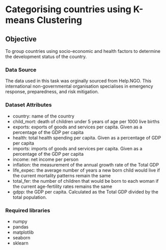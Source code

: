 # Categorising countries using K-means Clustering

## Objective  
To group countries using socio-economic and health factors to determine the development status of the country.

### Data Source

The data used in this task was orginally sourced from Help.NGO. This international non-governmental organisation specialises in emergency response, preparedness, and risk mitigation.  
### Dataset Attributes
- country: name of the country
- child_mort: death of children under 5 years of age per 1000 live births
- exports: exports of goods and services per capita. Given as a percentage of the GDP per capita
- health: total health spending per capita. Given as a percentage of GDP per capita
- imports: imports of goods and services per capita. Given as a percentage of the GDP per capita
- income: net income per person
- inflation: the measurement of the annual growth rate of the Total GDP
- life_expec: the average number of years a new born child would live if the current mortality patterns remain the same
- total_fer: the number of children that would be born to each woman if the current age-fertility rates remains the same
- gdpp: the GDP per capita. Calculated as the Total GDP divided by the total population.

### Required libraries
- numpy 
- pandas
- matplotlib
- seaborn
- sklearn

